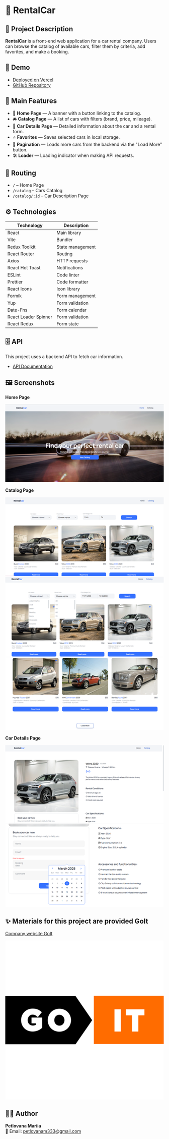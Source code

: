 # 🚗 RentalCar

## 📌 Project Description

**RentalCar** is a front-end web application for a car rental company.
Users can browse the catalog of available cars, filter them by
criteria, add favorites, and make a booking.

## 🔗 Demo

- [Deployed on Vercel](https://rental-car-silk.vercel.app)
- [GitHub Repository](https://github.com/Mariia-Petlovana-91/RentalCar)

## 📜 Main Features

- 📌 **Home Page** — A banner with a button linking to the catalog.
- 🚘 **Catalog Page** — A list of cars with filters (brand, price,
  mileage).
- 📝 **Car Details Page** — Detailed information about the car and a
  rental form.
- ⭐ **Favorites** — Saves selected cars in local storage.
- 🔄 **Pagination** — Loads more cars from the backend via the "Load
  More" button.
- 🛠 **Loader** — Loading indicator when making API requests.

## 📍 Routing

- `/` – Home Page
- `/catalog` – Cars Catalog
- `/catalog/:id` – Car Description Page

## ⚙️ Technologies

| Technology           | Description      |
| -------------------- | ---------------- |
| React                | Main library     |
| Vite                 | Bundler          |
| Redux Toolkit        | State management |
| React Router         | Routing          |
| Axios                | HTTP requests    |
| React Hot Toast      | Notifications    |
| ESLint               | Code linter      |
| Prettier             | Code formatter   |
| React Icons          | Icon library     |
| Formik               | Form management  |
| Yup                  | Form validation  |
| Date-Fns             | Form calendar    |
| React Loader Spinner | Form validation  |
| React Redux          | Form state       |

## 🗄 API

This project uses a backend API to fetch car information.

- [API Documentation ](#https://car-rental-api.goit.global/api-docs/)

## 🖼 Screenshots

**Home Page**

![Home Page](./pablic/home.png)

**Catalog Page**

![Catalog Page](./pablic/catalog.png)
![Filtration Page](./pablic/filtration.png)
![Pagination Page](./pablic/pagination.png)

**Car Details Page**

![Car Details Page](./pablic/detailCar.png)
![Order Form](./pablic/orderForm.png)

## ✨ Materials for this project are provided GoIt

[Сompany website GoIt](https://www.googleadservices.com/pagead/aclk?sa=L&ai=DChcSEwi41Ku7y_GLAxXLR5EFHeuQBCEYABAAGgJscg&co=1&gclid=CjwKCAiA5pq-BhBuEiwAvkzVZeosMp0g2-bgZq1Ch3uh0NGc4OfYDqZrtSunzdDrkFV4zlC5XoE5iBoCRgYQAvD_BwE&ohost=www.google.com&cid=CAESVOD2eYjBowlv0Fzgm-qpiUS14QI2J21-y2o0MZfPmtHAtem227N_X1FC0US-b8V2TjURLS5v9H7miGGXN8JgKthxOW0GbkyOeFy0_M42g10NXQuEXw&sig=AOD64_28sKgTC_NgJp5Vv07ngXx-LQ25PA&q&adurl&ved=2ahUKEwibk6e7y_GLAxVQGxAIHVCaANsQ0Qx6BAgYEAE)

![Logo](./pablic/logoGoit.png)

## 👨‍💻 Author

**Petlovana Mariia**  
📧 Email: petlovanam333@gmail.com
